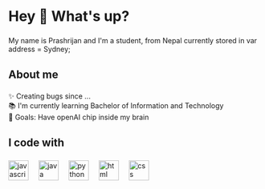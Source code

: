 <h1 align="left">Hey 👋 What's up?</h1>

###

<p align="left">My name is Prashrijan and I'm a student, from Nepal currently stored in var address = Sydney;</p>

###

<h2 align="left">About me</h2>

###

<p align="left">✨ Creating bugs since ...<br>📚 I'm currently learning Bachelor of Information and Technology <br>🎯 Goals: Have openAI chip inside my brain<br></p>

###

<h2 align="left">I code with</h2>

###

<div align="left">
  <img src="https://cdn.jsdelivr.net/gh/devicons/devicon/icons/javascript/javascript-original.svg" height="40" alt="javascript logo"  />
  <img width="12" />
  <img src="https://cdn.jsdelivr.net/npm/programming-languages-logos/src/java/java.png" height="40" alt="java logo"  />
  <img width="12" />
  <img src="https://cdn.jsdelivr.net/npm/programming-languages-logos/src/python/python.png" height="40" alt="python logo"  />
  <img width="12" />
  <img src="https://cdn.jsdelivr.net/npm/programming-languages-logos/src/html/html.png" height="40" alt="html logo"  />
  <img width="12" />
  <img src="https://cdn.jsdelivr.net/npm/programming-languages-logos/src/css/css.png" height="40" alt="css logo"  />
</div>

###
